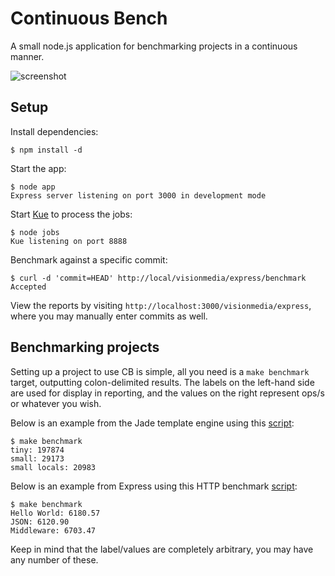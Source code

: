 
# Continuous Bench

  A small node.js application for benchmarking projects in a continuous manner.

  ![screenshot](http://f.cl.ly/items/1R2S0r1S0i052T1B1v2k/Screenshot.png)

## Setup

 Install dependencies:

```
$ npm install -d
```

 Start the app:

```
$ node app
Express server listening on port 3000 in development mode
```

 Start [Kue](http://learnboost.github.com/kue) to process the jobs:

```
$ node jobs
Kue listening on port 8888
```

  Benchmark against a specific commit:

```
$ curl -d 'commit=HEAD' http://local/visionmedia/express/benchmark
Accepted
```

  View the reports by visiting `http://localhost:3000/visionmedia/express`, where you may manually enter commits as well.

## Benchmarking projects

  Setting up a project to use CB is simple, all you need is a `make benchmark` target, outputting colon-delimited results. The labels on the left-hand side are used for display in reporting, and the values on the right represent ops/s or whatever you wish.

  Below is an example from the Jade template engine using this [script](https://github.com/visionmedia/jade/blob/master/support/benchmark.js):
  
```
$ make benchmark
tiny: 197874
small: 29173
small locals: 20983
```

  Below is an example from Express using this HTTP benchmark [script](https://github.com/visionmedia/express/blob/master/support/bench):

```
$ make benchmark
Hello World: 6180.57
JSON: 6120.90
Middleware: 6703.47
```

 Keep in mind that the label/values are completely arbitrary, you may have any number of these.